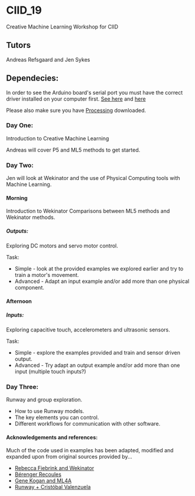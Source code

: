 # CIID_19
Creative Machine Learning Workshop for CIID

## Tutors
Andreas Refsgaard and Jen Sykes

## Dependecies:
In order to see the Arduino board's serial port you must have the correct driver installed on your computer first. 
[See here](https://learn.adafruit.com/adafruit-metro-mini/arduino-ide-usage) and [here](https://www.silabs.com/community/interface/knowledge-base.entry.html/2017/01/10/legacy_os_softwarea-bgvU)

Please also make sure you have [Processing](https://processing.org/download/) downloaded. 

### Day One: 
Introduction to Creative Machine Learning 

Andreas will cover P5 and ML5 methods to get started. 

### Day Two:

Jen will look at Wekinator and the use of Physical Computing tools with Machine Learning. 

#### Morning
Introduction to Wekinator
Comparisons between ML5 methods and Wekinator methods. 

##### Outputs:
Exploring DC motors and servo motor control. 

Task: 

* Simple - look at the provided examples we explored earlier and try to train a motor's movement.  
* Advanced - Adapt an input example and/or add more than one physical component. 



#### Afternoon

##### Inputs:
Exploring capacitive touch, accelerometers and ultrasonic sensors. 

Task: 
* Simple - explore the examples provided and train and sensor driven output. 
* Advanced - Try adapt an output example and/or add more than one input (multiple touch inputs?)

### Day Three:
Runway and group exploration. 

* How to use Runway models.
* The key elements you can control.
* Different workflows for communication with other software. 



#### Acknowledgements and references:
Much of the code used in examples has been adapted, modified and expanded upon from original sources provided by...
* [Rebecca Fiebrink and Wekinator](http://www.wekinator.org/examples/)
* [Bérenger Recoules](https://github.com/b2renger/workshop_ml_PCD2019)
* [Gene Kogan and ML4A](https://ml4a.github.io/demos/) 
* [Runway + Cristóbal Valenzuela](https://runwayapp.ai/)
